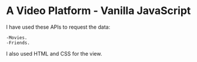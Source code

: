 
# A Video Platform - Vanilla JavaScript 


I have used these APIs to request the data:

    -Movies.
    -Friends.

I also used HTML and CSS for the view.
